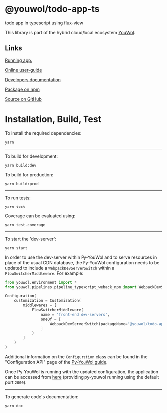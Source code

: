 # @youwol/todo-app-ts

todo app in typescript using flux-view

This library is part of the hybrid cloud/local ecosystem
[YouWol](https://platform.youwol.com/applications/@youwol/platform/latest).

## Links

[Running app.](https://platform.youwol.com/applications/@youwol/todo-app-ts/latest)

[Online user-guide](https://l.youwol.com/doc/@youwol/todo-app-ts)

[Developers documentation](https://platform.youwol.com/applications/@youwol/cdn-explorer/latest?package=@youwol/todo-app-ts)

[Package on npm](https://www.npmjs.com/package/@youwol/todo-app-ts)

[Source on GitHub](https://github.com/youwol/todo-app-ts)

# Installation, Build, Test

To install the required dependencies:

```shell
yarn
```

---

To build for development:

```shell
yarn build:dev
```

To build for production:

```shell
yarn build:prod
```

---

To run tests:

```shell
yarn test
```

Coverage can be evaluated using:

```shell
yarn test-coverage
```

---

To start the 'dev-server':
```shell
yarn start
```
In order to use the dev-server within Py-YouWol and to serve resources in place of the usual CDN database, 
the Py-YouWol configuration needs to be updated to include a `WebpackDevServerSwitch` within a 
`FlowSwitcherMiddleware`. For example:

```python
from youwol.environment import *
from youwol.pipelines.pipeline_typescript_weback_npm import WebpackDevServerSwitch

Configuration(
    customization = Customization(
        middlewares = [
            FlowSwitcherMiddleware(
                name = 'front-end dev-servers',
                oneOf = [
                    WebpackDevServerSwitch(packageName="@youwol/todo-app-ts", port=4001),
                ]       
            )
        ]
    )
)
```
Additional information on the `Configuration` class can be found in the "Configuration API" page of the 
[Py-YouWol guide](https://l.youwol.com/doc/py-youwol).

Once Py-YouWol is running with the updated configuration,
the application can be accessed from [here](http://localhost:2000/applications/@youwol/todo-app-ts/latest) (providing py-youwol
running using the default port `2000`).

---

To generate code's documentation:

```shell
yarn doc
```
